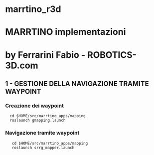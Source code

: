 # marrtino_r3d
# MARRTINO implementazioni
# by Ferrarini Fabio - ROBOTICS-3D.com




## 1 - GESTIONE DELLA NAVIGAZIONE TRAMITE WAYPOINT
    
###   Creazione dei waypoint 
    
      cd $HOME/src/marrtino_apps/mapping
      roslaunch gmapping.launch

       
###   Navigazione tramite waypoint
       cd $HOME/src/marrtino_apps/mapping
       roslaunch srrg_mapper.launch

    
